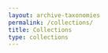 ```yaml
---
layout: archive-taxonomies
permalink: /collections/
title: Collections
type: collections
---
```

